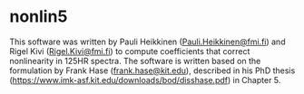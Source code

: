 # nonlin5

This software was written by Pauli Heikkinen (Pauli.Heikkinen@fmi.fi) and Rigel Kivi (Rigel.Kivi@fmi.fi) to compute coefficients that correct nonlinearity in 125HR spectra. The software is written based on the formulation by Frank Hase (frank.hase@kit.edu), described in his PhD thesis (https://www.imk-asf.kit.edu/downloads/bod/disshase.pdf) in Chapter 5.
